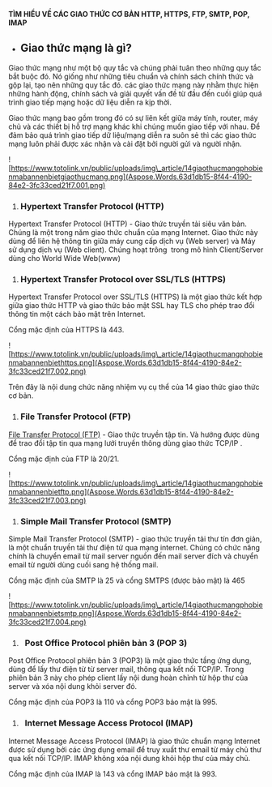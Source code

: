 ﻿**TÌM HIỂU VỀ CÁC GIAO THỨC CƠ BẢN HTTP, HTTPS, FTP, SMTP, POP, IMAP**

- ## **Giao thức mạng là gì?**
Giao thức mạng như một bộ quy tắc và chúng phải tuân theo những quy tắc bắt buộc đó. Nó giống như những tiêu chuẩn và chính sách chính thức và gộp lại, tạo nên những quy tắc đó. các giao thức mạng này nhằm thực hiện những hành động, chính sách và giải quyết vấn đề từ đầu đến cuối giúp quá trình giao tiếp mạng hoặc dữ liệu diễn ra kịp thời.

Giao thức mạng bao gồm trong đó có sự liên kết giữa máy tính, router, máy chủ và các thiết bị hỗ trợ mạng khác khi chúng muốn giao tiếp với nhau. Để đảm bảo quá trình giao tiếp dữ liệu/mạng diễn ra suôn sẻ thì các giao thức mạng luôn phải được xác nhận và cài đặt bởi người gửi và người nhận.

![https://www.totolink.vn/public/uploads/img\_article/14giaothucmangphobienmabannenbietgiaothucmang.png](Aspose.Words.63d1db15-8f44-4190-84e2-3fc33ced21f7.001.png)
1. ### **Hypertext Transfer Protocol (HTTP)**
Hypertext Transfer Protocol (HTTP) - Giao thức truyền tải siêu văn bản. Chúng là một trong năm giao thức chuẩn của mạng Internet. Giao thức này dùng để liên hệ thông tin giữa máy cung cấp dịch vụ (Web server) và Máy sử dụng dịch vụ (Web client). Chúng hoạt trông  trong mô hình Client/Server dùng cho World Wide Web(www)
1. ### **Hypertext Transfer Protocol over SSL/TLS (HTTPS)**
Hypertext Transfer Protocol over SSL/TLS (HTTPS) là một giao thức kết hợp giữa giao thức HTTP và giao thức bảo mật SSL hay TLS cho phép trao đổi thông tin một cách bảo mật trên Internet.

Cổng mặc định của HTTPS là 443.

![https://www.totolink.vn/public/uploads/img\_article/14giaothucmangphobienmabannenbiethttps.png](Aspose.Words.63d1db15-8f44-4190-84e2-3fc33ced21f7.002.png)

Trên đây là nội dung chức năng nhiệm vụ cụ thể của 14 giao thức giao thức cơ bản.
1. ### **File Transfer Protocol (FTP)**
[File Transfer Protocol (FTP)](https://www.totolink.vn/article/154-giao-thuc-ftp-la-gi-nhung-dieu-ban-chua-biet-ve-giao-thuc-ftp.html) - Giao thức truyền tập tin. Và hướng được dùng để trao đổi tập tin qua mạng lưới truyền thông dùng giao thức TCP/IP .

Cổng mặc định của FTP là 20/21.

![https://www.totolink.vn/public/uploads/img\_article/14giaothucmangphobienmabannenbietftp.png](Aspose.Words.63d1db15-8f44-4190-84e2-3fc33ced21f7.003.png)
1. ### **Simple Mail Transfer Protocol (SMTP)**
Simple Mail Transfer Protocol (SMTP) - giao thức truyền tải thư tín đơn giản, là một chuẩn truyền tải thư điện tử qua mạng internet. Chúng có chức năng chính là chuyển email từ mail server nguồn đến mail server đích và chuyển email từ người dùng cuối sang hệ thống mail.

Cổng mặc định của SMTP là 25 và cổng SMTPS (được bảo mật) là 465

![https://www.totolink.vn/public/uploads/img\_article/14giaothucmangphobienmabannenbietsmtp.png](Aspose.Words.63d1db15-8f44-4190-84e2-3fc33ced21f7.004.png)
1. ### ` `**Post Office Protocol phiên bản 3 (POP 3)**
Post Office Protocol phiên bản 3 (POP3) là một giao thức tầng ứng dụng, dùng để lấy thư điện từ từ server mail, thông qua kết nối TCP/IP. Trong phiên bản 3 này cho phép client lấy nội dung hoàn chỉnh từ hộp thư của server và xóa nội dung khỏi server đó.

Cổng mặc định của POP3 là 110 và cổng POP3 bảo mật là 995.
1. ### ` `**Internet Message Access Protocol (IMAP)**
Internet Message Access Protocol (IMAP) là giao thức chuẩn mạng Internet được sử dụng bởi các ứng dụng email để truy xuất thư email từ máy chủ thư qua kết nối TCP/IP. IMAP không xóa nội dung khỏi hộp thư của máy chủ.

Cổng mặc định của IMAP là 143 và cổng IMAP bảo mật là 993.

